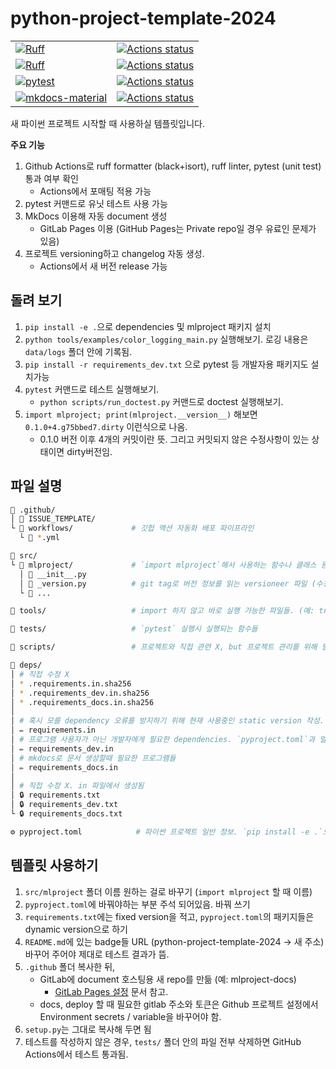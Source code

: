 # python-project-template-2024

|  |  |
|--|--|
|[![Ruff](https://img.shields.io/endpoint?url=https://raw.githubusercontent.com/astral-sh/ruff/main/assets/badge/v2.json)](https://github.com/astral-sh/ruff)|[![Actions status](https://github.com/deargen/python-project-template-2024/workflows/Style%20checking/badge.svg)](https://github.com/deargen/python-project-template-2024/actions)|
| [![Ruff](https://img.shields.io/endpoint?url=https://raw.githubusercontent.com/astral-sh/ruff/main/assets/badge/v2.json)](https://github.com/astral-sh/ruff) | [![Actions status](https://github.com/deargen/python-project-template-2024/workflows/Linting/badge.svg)](https://github.com/deargen/python-project-template-2024/actions) |
| [![pytest](https://img.shields.io/badge/unit_test-pytest-black)](https://github.com/pytest-dev/pytest) | [![Actions status](https://github.com/deargen/python-project-template-2024/workflows/Tests/badge.svg)](https://github.com/deargen/python-project-template-2024/actions) |
| [![mkdocs-material](https://img.shields.io/badge/docs-mkdocs_material-blue)](https://github.com/squidfunk/mkdocs-material) | [![Actions status](https://github.com/deargen/python-project-template-2024/workflows/Deploy%20docs/badge.svg)](https://github.com/deargen/python-project-template-2024/actions) |

새 파이썬 프로젝트 시작할 때 사용하실 템플릿입니다.

**주요 기능**

1. Github Actions로 ruff formatter (black+isort), ruff linter, pytest (unit test) 통과 여부 확인
    - Actions에서 포매팅 적용 가능 
2. pytest 커맨드로 유닛 테스트 사용 가능
3. MkDocs 이용해 자동 document 생성  
    - GitLab Pages 이용 (GitHub Pages는 Private repo일 경우 유료인 문제가 있음)
4. 프로젝트 versioning하고 changelog 자동 생성.
    - Actions에서 새 버전 release 가능

## 돌려 보기

1. `pip install -e .`으로 dependencies 및 mlproject 패키지 설치
2. `python tools/examples/color_logging_main.py` 실행해보기. 로깅 내용은 `data/logs` 폴더 안에 기록됨.
3. `pip install -r requirements_dev.txt` 으로 pytest 등 개발자용 패키지도 설치가능
4. `pytest` 커맨드로 테스트 실행해보기.
    - `python scripts/run_doctest.py` 커맨드로 doctest 실행해보기.
6. `import mlproject; print(mlproject.__version__)` 해보면 `0.1.0+4.g75bbed7.dirty` 이런식으로 나옴.  
    - 0.1.0 버전 이후 4개의 커밋이란 뜻. 그리고 커밋되지 않은 수정사항이 있는 상태이면 dirty버전임.

## 파일 설명

```sh
📂 .github/
│ 📂 ISSUE_TEMPLATE/
└ 📂 workflows/             # 깃헙 액션 자동화 배포 파이프라인
  └ 📄 *.yml

📂 src/
└ 📂 mlproject/             # `import mlproject`해서 사용하는 함수나 클래스 등 정의하는 곳
  │ 🐍 __init__.py
  │ 🐍 _version.py          # git tag로 버전 정보를 읽는 versioneer 파일 (수정X)
  └ 🐍 ...

📂 tools/                   # import 하지 않고 바로 실행 가능한 파일들. (예: train.py)

📂 tests/                   # `pytest` 실행시 실행되는 함수들

📂 scripts/                 # 프로젝트와 직접 관련 X, but 프로젝트 관리를 위해 필요

📂 deps/
│ # 직접 수정 X
│ * .requirements.in.sha256
│ * .requirements_dev.in.sha256
│ * .requirements_docs.in.sha256
│
│ # 혹시 모를 dependency 오류를 방지하기 위해 현재 사용중인 static version 작성. `pyproject.toml`과 얼추 비슷해야함.
│ ✏️ requirements.in
│ # 프로그램 사용자가 아닌 개발자에게 필요한 dependencies. `pyproject.toml`과 얼추 비슷해야함.
│ ✏️ requirements_dev.in
│ # mkdocs로 문서 생성할때 필요한 프로그램들
│ ✏️ requirements_docs.in
│
│ # 직접 수정 X. in 파일에서 생성됨
│ 🔒 requirements.txt
│ 🔒 requirements_dev.txt
└ 🔒 requirements_docs.txt

⚙️ pyproject.toml            # 파이썬 프로젝트 일반 정보. `pip install -e .`으로 설치할 때 설치되는 dependencies는 물론, ruff등 외부 툴의 설정도 포함.
```

## 템플릿 사용하기

1. `src/mlproject` 폴더 이름 원하는 걸로 바꾸기 (`import mlproject` 할 때 이름)
2. `pyproject.toml`에 바꿔야하는 부분 주석 되어있음. 바꿔 쓰기
3. `requirements.txt`에는 fixed version을 적고, `pyproject.toml`의 패키지들은 dynamic version으로 하기
4. `README.md`에 있는 badge들 URL (python-project-template-2024 -> 새 주소) 바꾸어 주어야 제대로 테스트 결과가 뜸.
5. `.github` 폴더 복사한 뒤,
    - GitLab에 document 호스팅용 새 repo를 만듦 (예: mlproject-docs)
        - [GitLab Pages 설정](https://deargen-ai.gitlab.io/python-project-template-docs/latest/mkdocs/gitlab_pages) 문서 참고.
    - docs, deploy 할 때 필요한 gitlab 주소와 토큰은 Github 프로젝트 설정에서 Environment secrets / variable을 바꾸어야 함.
6. `setup.py`는 그대로 복사해 두면 됨
7. 테스트를 작성하지 않은 경우, `tests/` 폴더 안의 파일 전부 삭제하면 GitHub Actions에서 테스트 통과됨.
